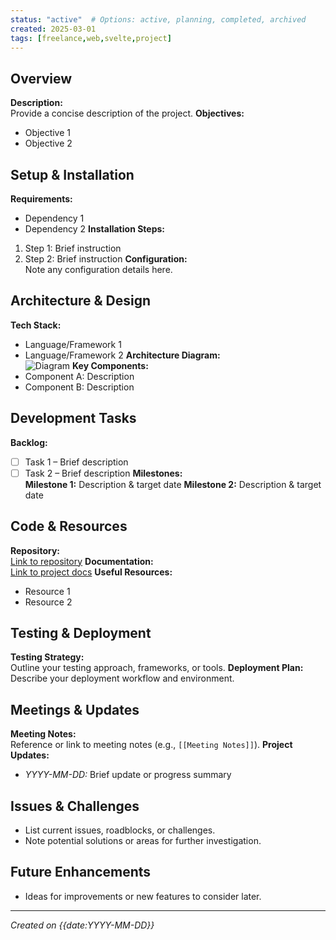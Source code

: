 ```yaml
---
status: "active"  # Options: active, planning, completed, archived
created: 2025-03-01
tags: [freelance,web,svelte,project]
---
```


## Overview
**Description:**  
Provide a concise description of the project.
**Objectives:**  
  - Objective 1
  - Objective 2

## Setup & Installation
**Requirements:**  
  - Dependency 1
  - Dependency 2
**Installation Steps:**  
  1. Step 1: Brief instruction
  2. Step 2: Brief instruction
**Configuration:**  
Note any configuration details here.

## Architecture & Design
**Tech Stack:**  
  - Language/Framework 1
  - Language/Framework 2
**Architecture Diagram:**  
![Diagram]()
**Key Components:**  
  - Component A: Description
  - Component B: Description

## Development Tasks
**Backlog:**  
  - [ ] Task 1 – Brief description
  - [ ] Task 2 – Brief description
**Milestones:**  
  **Milestone 1:** Description & target date
  **Milestone 2:** Description & target date

## Code & Resources
**Repository:**  
[Link to repository](https://github.com/your-repo)
**Documentation:**  
[Link to project docs](#)
**Useful Resources:**  
  - Resource 1
  - Resource 2

## Testing & Deployment
**Testing Strategy:**  
Outline your testing approach, frameworks, or tools.
**Deployment Plan:**  
Describe your deployment workflow and environment.

## Meetings & Updates
**Meeting Notes:**  
Reference or link to meeting notes (e.g., `[[Meeting Notes]]`).
**Project Updates:**  
  - *YYYY-MM-DD:* Brief update or progress summary

## Issues & Challenges
- List current issues, roadblocks, or challenges.
- Note potential solutions or areas for further investigation.

## Future Enhancements
- Ideas for improvements or new features to consider later.

---

*Created on {{date:YYYY-MM-DD}}*